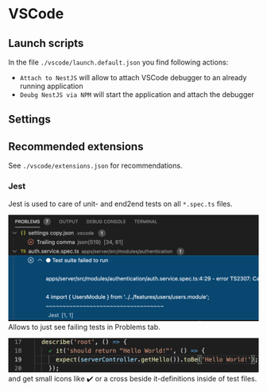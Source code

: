 # VSCode

## Launch scripts

In the file `./vscode/launch.default.json` you find following actions:

- `Attach to NestJS` will allow to attach VSCode debugger to an already running application
- `Deubg NestJS via NPM` will start the application and attach the debugger

## Settings

## Recommended extensions

See `./vscode/extensions.json` for recommendations.

### Jest

Jest is used to care of unit- and end2end tests on all `*.spec.ts` files.

![](./assets/failing-tests-in-problems-tab.png) Allows to just see failing tests in Problems tab.

![](./assets/succeeded-test-checkmark.png) and get small icons like ✔️ or a cross beside it-definitions inside of test files.
